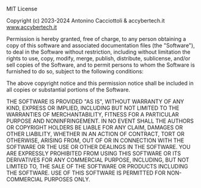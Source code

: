 MIT License

Copyright (c) 2023-2024 Antonino Cacciottoli & accybertech.it www.accybertech.it

Permission is hereby granted, free of charge, to any person obtaining a copy of this software and associated documentation files (the "Software"), to deal in the Software without restriction, including without limitation the rights to use, copy, modify, merge, publish, distribute, sublicense, and/or sell copies of the Software, and to permit persons to whom the Software is furnished to do so, subject to the following conditions:

The above copyright notice and this permission notice shall be included in all copies or substantial portions of the Software.

THE SOFTWARE IS PROVIDED "AS IS", WITHOUT WARRANTY OF ANY KIND, EXPRESS OR IMPLIED, INCLUDING BUT NOT LIMITED TO THE WARRANTIES OF MERCHANTABILITY, FITNESS FOR A PARTICULAR PURPOSE AND NONINFRINGEMENT. IN NO EVENT SHALL THE AUTHORS OR COPYRIGHT HOLDERS BE LIABLE FOR ANY CLAIM, DAMAGES OR OTHER LIABILITY, WHETHER IN AN ACTION OF CONTRACT, TORT OR OTHERWISE, ARISING FROM, OUT OF OR IN CONNECTION WITH THE SOFTWARE OR THE USE OR OTHER DEALINGS IN THE SOFTWARE. YOU ARE EXPRESSLY PROHIBITED FROM USING THIS SOFTWARE OR ITS DERIVATIVES FOR ANY COMMERCIAL PURPOSE, INCLUDING, BUT NOT LIMITED TO, THE SALE OF THE SOFTWARE OR PRODUCTS INCLUDING THE SOFTWARE. USE OF THIS SOFTWARE IS PERMITTED FOR NON-COMMERCIAL PURPOSES ONLY.
